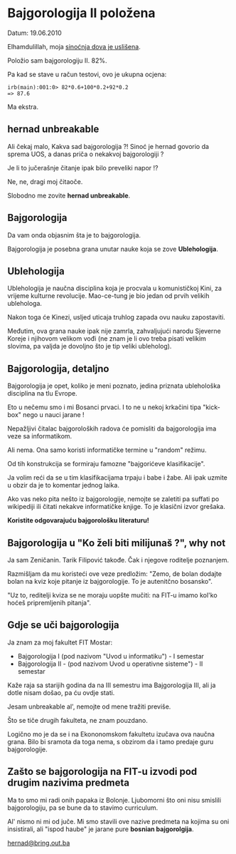 # Bajgorologija II položena

Datum: 19.06.2010

Elhamdulillah, moja [sinoćnja dova je uslišena](http://github.com/hernad/blog/blob/master/articles/uos-knjiga-1-procitana-20100618.markdown).

Položio sam bajgorologiju II. 82%.

Pa kad se stave u račun testovi, ovo je ukupna ocjena:

    irb(main):001:0> 82*0.6+100*0.2+92*0.2
    => 87.6

Ma ekstra.

## hernad unbreakable

Ali čekaj malo, Kakva sad bajgorologija ?! Sinoć je hernad govorio da sprema UOS, a danas priča o nekakvoj bajgorologiji ?

Je li to jučerašnje čitanje ipak bilo preveliki napor !?

Ne, ne, dragi moj čitaoče.

Slobodno me zovite **hernad unbreakable**.

## Bajgorologija

Da vam onda objasnim šta je to bajgorologija.

Bajgorologija je posebna grana unutar nauke koja se zove **Ublehologija**.

## Ublehologija

Ublehologija je naučna disciplina koja je procvala u komunističkoj Kini, za vrijeme kulturne revolucije.
Mao-ce-tung je bio jedan od prvih velikih ublehologa.

Nakon toga će Kinezi, usljed uticaja truhlog zapada ovu nauku zapostaviti.

Međutim, ova grana nauke ipak nije zamrla, zahvaljujući narodu Sjeverne Koreje i njihovom velikom vođi (ne znam je li ovo treba pisati velikim slovima, pa valjda je dovoljno što je tip veliki ubleholog).

## Bajgorologija, detaljno

Bajgorologija je opet, koliko je meni poznato, jedina priznata ublehološka disciplina na tlu Evrope.

Eto u nečemu smo i mi Bosanci prvaci. I to ne u nekoj krkačini tipa "kick-box" nego u nauci jarane !

Nepažljivi čitalac bajgoroloških radova će pomisliti da bajgorologija ima veze sa informatikom.

Ali nema. Ona samo koristi informatičke termine u "random" režimu.

Od tih konstrukcija se formiraju famozne "bajgorićeve klasifikacije". 

Ja volim reći da se u tim klasifikacijama trpaju i babe i žabe. Ali ipak uzmite u obzir da je to komentar jednog laika.

Ako vas neko pita nešto iz bajgorologije, nemojte se zaletiti pa suffati po wikipediji ili čitati nekakve informatičke knjige. To je klasični izvor grešaka.

**Koristite odgovarajuću bajgorološku literaturu!**

## Bajgorologija u "Ko želi biti milijunaš ?", why not

Ja sam Zeničanin. Tarik Filipović takođe. Čak i njegove roditelje poznanjem.

Razmišljam da mu koristeći ove veze predložim: "Zemo, de bolan dodajte bolan na kviz koje pitanje iz bajgorologije. To je autenitčno bosansko".

"Uz to, reditelji kviza se ne moraju uopšte mučiti: na FIT-u imamo kol'ko hoćeš pripremljenih pitanja".

## Gdje se uči bajgorologija

Ja znam za moj fakultet FIT Mostar:

 * Bajgorologija I  (pod nazivom "Uvod u informatiku") - I semestar
 * Bajgorologija II - (pod nazivom Uvod u operativne sisteme") - II semestar

Kaže raja sa starijih godina da na III semestru ima Bajgorologija III, ali ja dotle nisam došao, pa ću ovdje stati. 

Jesam unbreakable al', nemojte od mene tražiti previše.

Što se tiče drugih fakulteta, ne znam pouzdano.

Logično mo je da se i na Ekononomskom fakultetu izučava ova naučna grana. Bilo bi sramota da toga nema, s obzirom da i tamo predaje guru bajgorologije.

## Zašto se bajgorologija na FIT-u izvodi pod drugim nazivima predmeta

Ma to smo mi radi onih papaka iz Bolonje. Ljubomorni što oni nisu smislili bajgorologiju, pa se bune da to stavimo curriculum.

Al' nismo ni mi od juče. Mi smo stavili ove nazive predmeta na kojima su oni insistirali, ali "ispod haube" je jarane pure **bosnian bajgorolgija**.



hernad@bring.out.ba





